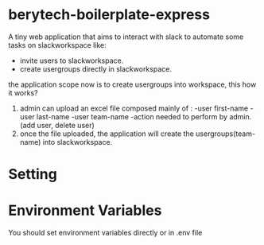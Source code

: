 # berytech-boilerplate-express
 A tiny web application that aims to interact with slack to automate some tasks on slackworkspace like:
 * invite users to slackworkspace.
 * create usergroups directly in slackworkspace.
 
 the application scope now is to create usergroups into workspace, this how it works?
 1. admin can upload an excel file composed mainly of :
       -user first-name
       -user last-name
       -user team-name
     -action needed to perform by admin.(add user, delete user)
 2. once the file uploaded, the application will create the usergroups(team-name) into slackworkspace.

# Setting
# Environment Variables
You should set environment variables directly or in .env file

